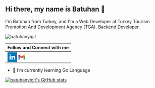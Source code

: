## Hi there, my name is Batuhan 👋
I'm Batuhan from Turkey, and I'm a Web Developer at Turkey Tourism Promotion And Development Agency (TGA). Backend Developer.

<p align="left"> <img src="https://komarev.com/ghpvc/?username=batuhanyigit&label=Profile%20views&color=0e75b6&style=flat" alt="batuhanyigit" /> </p>


|Follow and Connect with me|
|-----|
|<a href="https://www.linkedin.com/in/batuhanyigit34/"><img align="left" alt="Batuhan's LinkedIn" width="30px" src="https://github.com/edent/SuperTinyIcons/blob/master/images/svg/linkedin.svg" /></a> <a href="mailto:batuhanyigit34@gmail.com"><img align="left" alt="Batuhan's Email address" width="30px" src="https://github.com/edent/SuperTinyIcons/blob/master/images/svg/gmail.svg" /></a>|


- 🌱 I’m currently learning Go Language

[![batuhanyigit's GitHub stats](https://github-readme-stats.vercel.app/api?username=batuhanyigit)](https://github.com/anuraghazra/github-readme-stats)


